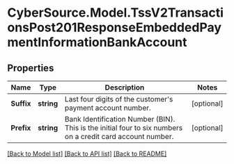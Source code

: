# CyberSource.Model.TssV2TransactionsPost201ResponseEmbeddedPaymentInformationBankAccount
## Properties

Name | Type | Description | Notes
------------ | ------------- | ------------- | -------------
**Suffix** | **string** | Last four digits of the customer&#39;s payment account number.  | [optional] 
**Prefix** | **string** | Bank Identification Number (BIN). This is the initial four to six numbers on a credit card account number.  | [optional] 

[[Back to Model list]](../README.md#documentation-for-models) [[Back to API list]](../README.md#documentation-for-api-endpoints) [[Back to README]](../README.md)

